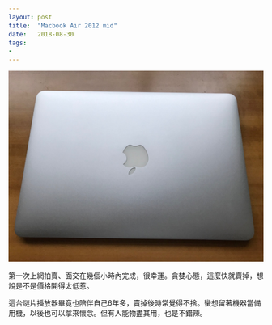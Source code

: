 ```yaml
---
layout: post
title:  "Macbook Air 2012 mid"
date:   2018-08-30
tags:
- 
---
```

![Macbook Air 2012 mid](/assets/media/2018-08-30-Macbook-Air-2012-mid.jpg)

第一次上網拍賣、面交在幾個小時內完成，很幸運。貪婪心態，這麼快就賣掉，想說是不是價格開得太低惹。

這台謎片播放器畢竟也陪伴自己6年多，賣掉後時常覺得不捨。蠻想留著機器當備用機，以後也可以拿來懷念。但有人能物盡其用，也是不錯辣。